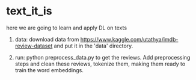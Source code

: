 # text_it_is
here we are going to learn and apply DL on texts

1. data: download data from https://www.kaggle.com/utathya/imdb-review-dataset and put it in the 'data' directory.

2. run: python preprocess_data.py to get the reviews. Add preprocessing steps and clean these reviews, tokenize them, making them ready to train the word embeddings.
